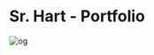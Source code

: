 # Sr. Hart - Portfolio

![og](https://github.com/Angelfire/portfolio/assets/315504/799f2e34-c394-44af-b7eb-3f38d882c026)
